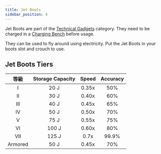 ```yaml
---
title: Jet Boots
sidebar_position: 4
---
```


Jet Boots are part of the [Technical Gadgets](Technical-Gadgets.md) category. They need to be charged in a [Charging Bench](../Electric-Machines/Machines/Charging-Bench.md) before usage.

They can be used to fly around using electricity. Put the Jet Boots in your boots slot and crouch to use.

## Jet Boots Tiers

|   等級    | Storage Capacity | Speed | Accuracy |
|:-------:|:----------------:|:-----:|:--------:|
|    I    |       20 J       | 0.35x |   50%    |
|   II    |       30 J       | 0.40x |   60%    |
|   III   |       40 J       | 0.45x |   65%    |
|   IV    |       50 J       | 0.50x |   70%    |
|    V    |       75 J       | 0.55x |   75%    |
|   VI    |      100 J       | 0.60x |   80%    |
|   VII   |      125 J       | 0.7x  |  99.9%   |
| Armored |       50 J       | 0.45x |   70%    |
